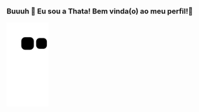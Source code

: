 ### Buuuh 👻 Eu sou a Thata! Bem vinda(o) ao meu perfil!👋
![Snake animation](https://github.com/ThamiresOD/ThamiresOD/blob/output/github-contribution-grid-snake.svg)
<!--
**ThamiresOD/ThamiresOD** is a ✨ _special_ ✨ repository because its `README.md` (this file) appears on your GitHub profile.

